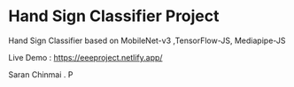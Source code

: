 # Hand Sign Classifier Project
  Hand Sign Classifier based on MobileNet-v3 ,TensorFlow-JS, Mediapipe-JS 
  
  
  Live Demo : https://eeeproject.netlify.app/
  
  
  Saran Chinmai . P
